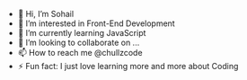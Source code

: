- 👋 Hi, I’m Sohail
- 👀 I’m interested in Front-End Development
- 🌱 I’m currently learning JavaScript
- 💞️ I’m looking to collaborate on ...
- 📫 How to reach me @chullzcode
- ⚡ Fun fact: I just love learning more and more about Coding

<!---
chullzCode/chullzCode is a ✨ special ✨ repository because its `README.md` (this file) appears on your GitHub profile.
You can click the Preview link to take a look at your changes.
--->
